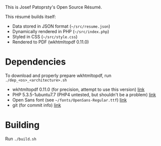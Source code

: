 This is Josef Patoprsty's Open Source Résumé.

This résumé builds itself:

* Data stored in JSON format (`~/src/resume.json`)
* Dynamically rendered in PHP (`~/src/index.php`)
* Styled in CSS (`~/src/style.css`)
* Rendered to PDF (wkhtmltopdf 0.11.0)

Dependencies
============

To download and properly prepare wkhtmltopdf, run `./dep_<os>_<architecture>.sh`

* wkhtmltopdf 0.11.0 (for precision, attempt to use this version) [link](http://code.google.com/p/wkhtmltopdf/downloads/list)
* PHP 5.3.5-1ubuntu7.7 (PHP4 untested, but shouldn't be a problem) [link](http://php.net/)
* Open Sans font (see `~/fonts/OpenSans-Regular.ttf`) [link](http://www.google.com/webfonts/specimen/Open+Sans)
* git (for commit info) [link](http://git-scm.com/)

Building
========

Run `./build.sh`

